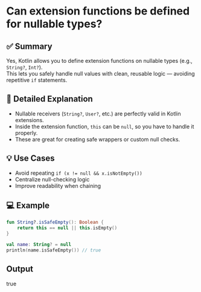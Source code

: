 # Can extension functions be defined for nullable types?

## ✅ Summary
Yes, Kotlin allows you to define extension functions on nullable types (e.g., `String?`, `Int?`).  
This lets you safely handle null values with clean, reusable logic — avoiding repetitive `if` statements.

## 📘 Detailed Explanation

- Nullable receivers (`String?`, `User?`, etc.) are perfectly valid in Kotlin extensions.
- Inside the extension function, `this` can be `null`, so you have to handle it properly.
- These are great for creating safe wrappers or custom null checks.

## 💡 Use Cases
- Avoid repeating `if (x != null && x.isNotEmpty())`
- Centralize null-checking logic
- Improve readability when chaining

## 💻 Example

```kotlin
fun String?.isSafeEmpty(): Boolean {
    return this == null || this.isEmpty()
}

val name: String? = null
println(name.isSafeEmpty()) // true
```
## Output
true

